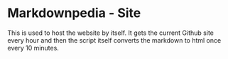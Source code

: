 # Markdownpedia - Site
This is used to host the website by itself.
It gets the current Github site every hour and then the script itself converts the markdown to html once every 10 minutes.
